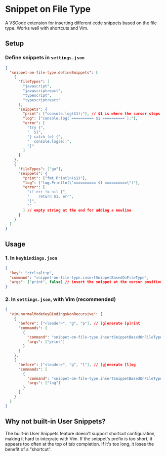 # Snippet on File Type

A VSCode extension for inserting different code snippets based on the file type. Works well with shortcuts and Vim.

## Setup

### Define snippets in `settings.json`

```json
{
  "snippet-on-file-type.defineSnippets": [
    {
      "fileTypes": [
        "javascript",
        "javascriptreact",
        "typescript",
        "typescriptreact"
      ],
      "snippets": {
        "print": ["console.log($1);"], // $1 is where the cursor stops, you can also add $2, $3...
        "log": ["console.log(`========== $1 ==========`);"],
        "error": [
          "try {",
          "  $1",
          "} catch (e) {",
          "  console.log(e);",
          "}"
        ]
      }
    },
    {
      "fileTypes": ["go"],
      "snippets": {
        "print": ["fmt.Println($1)"],
        "log": ["log.Println(\"========== $1 ==========\")"],
        "error": [
          "if err != nil {",
          "    return $1, err",
          "}",
          ""
        ] // empty string at the end for adding a newline
      }
    }
  ]
}
```

## Usage

### 1. In `keybindings.json`

```json
{
  "key": "ctrl+alt+p",
  "command": "snippet-on-file-type.insertSnippetBasedOnFileType",
  "args": ["print", false] // insert the snippet at the cursor position instead of a newline
}
```

### 2. In `settings.json`, with Vim (recommended)

```json
{
  "vim.normalModeKeyBindingsNonRecursive": [
    {
      "before": ["<leader>", "g", "p"], // [g]enerate [p]rint
      "commands": [
        {
          "command": "snippet-on-file-type.insertSnippetBasedOnFileType",
          "args": ["print"]
        }
      ]
    },
    {
      "before": ["<leader>", "g", "l"], // [g]enerate [l]og
      "commands": [
        {
          "command": "snippet-on-file-type.insertSnippetBasedOnFileType",
          "args": ["log"]
        }
      ]
    }
  ]
}
```

## Why not built-in User Snippets?

The built-in User Snippets feature doesn't support shortcut configuration, making it hard to integrate with Vim. If the snippet's prefix is too short, it appears too often at the top of tab completion. If it's too long, it loses the benefit of a "shortcut".

